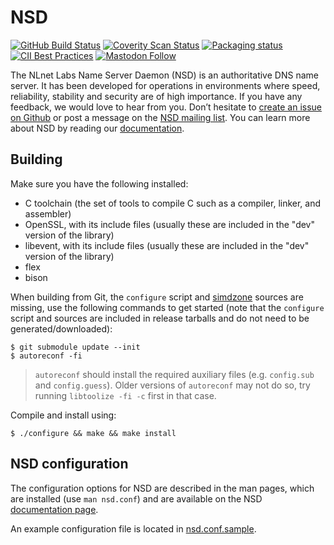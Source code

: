 # NSD

[![GitHub Build Status](https://github.com/NLnetLabs/nsd/actions/workflows/build-test.yml/badge.svg?branch=master)](https://github.com/NLnetLabs/nsd/actions)
[![Coverity Scan Status](https://scan.coverity.com/projects/18867/badge.svg)](https://scan.coverity.com/projects/nlnetlabs-nsd)
[![Packaging status](https://repology.org/badge/tiny-repos/nsd.svg)](https://repology.org/project/nsd/versions)
[![CII Best Practices](https://bestpractices.coreinfrastructure.org/projects/1462/badge)](https://bestpractices.coreinfrastructure.org/projects/1462)
[![Mastodon Follow](https://img.shields.io/mastodon/follow/114692612288811644?domain=social.nlnetlabs.nl&style=social)](https://social.nlnetlabs.nl/@nlnetlabs)

The NLnet Labs Name Server Daemon (NSD) is an authoritative DNS name server.
It has been developed for operations in environments where speed,
reliability, stability and security are of high importance.  If you
have any feedback, we would love to hear from you. Don’t hesitate to
[create an issue on Github](https://github.com/NLnetLabs/nsd/issues/new)
or post a message on the
[NSD mailing list](https://lists.nlnetlabs.nl/mailman/listinfo/nsd-users).
You can learn more about NSD by reading our
[documentation](https://nsd.docs.nlnetlabs.nl/).

## Building

Make sure you have the following installed:
  * C toolchain (the set of tools to compile C such as a compiler, linker, and assembler)
  * OpenSSL, with its include files (usually these are included in the "dev" version of the library)
  * libevent, with its include files (usually these are included in the "dev" version of the library)
  * flex
  * bison

When building from Git, the `configure` script and [simdzone][simdzone]
sources are missing, use the following commands to get started (note that the
`configure` script and sources are included in release tarballs and do not
need to be generated/downloaded):

```
$ git submodule update --init
$ autoreconf -fi
```

> `autoreconf` should install the required auxiliary files (e.g. `config.sub`
> and `config.guess`). Older versions of `autoreconf` may not do so, try
> running `libtoolize -fi -c` first in that case.

Compile and install using:

```
$ ./configure && make && make install
```

## NSD configuration

The configuration options for NSD are described in the man pages, which are
installed (use `man nsd.conf`) and are available on the NSD
[documentation page](https://nsd.docs.nlnetlabs.nl/).

An example configuration file is located in
[nsd.conf.sample](https://github.com/NLnetLabs/nsd/blob/master/nsd.conf.sample.in).


[simdzone]: https://github.com/NLnetLabs/simdzone
